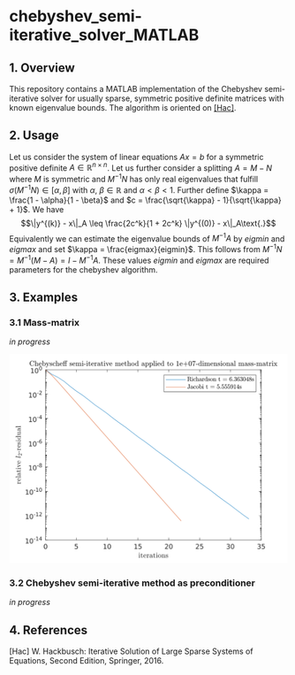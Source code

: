 # chebyshev_semi-iterative_solver_MATLAB

## 1. Overview
This repository contains a MATLAB implementation of the Chebyshev semi-iterative solver for usually sparse, symmetric positive definite matrices with known eigenvalue bounds. The algorithm is oriented on [[Hac]](#1).



## 2. Usage
Let us consider the system of linear equations $A x = b$ for a symmetric positive definite $A \in \mathbb{R}^{n \times n}$. Let us further consider a splitting $A = M - N$ where $M$ is symmetric and $M^{-1} N$ has only real eigenvalues that fulfill $\sigma(M^{-1} N) \in [\alpha, \beta]$ with $\alpha\text{, } \beta \in \mathbb{R}$ and $\alpha < \beta < 1$.
Further define $\kappa = \frac{1 - \alpha}{1 - \beta}$ and $c = \frac{\sqrt{\kappa} - 1}{\sqrt{\kappa} + 1}$. We have
$$\|y^{(k)} - x\|_A \leq \frac{2c^k}{1 + 2c^k} \|y^{(0)} - x\|_A\text{.}$$
Equivalently we can estimate the eigenvalue bounds of $M^{-1} A$ by $eigmin$ and $eigmax$ and set $\kappa = \frac{eigmax}{eigmin}$. This follows from $M^{-1} N = M^{-1} (M - A) = I - M^{-1} A$. These values $eigmin$ and $eigmax$ are required parameters for the chebyshev algorithm.



## 3. Examples

### 3.1 Mass-matrix
*in progress*

<p align="center">
<img src="./assets/chebyscheff_1e+07_mass_matrix.svg"/>
</p>

### 3.2 Chebyshev semi-iterative method as preconditioner
*in progress*



## 4. References
<a id="1">[Hac]</a> W. Hackbusch: Iterative Solution of Large Sparse Systems of Equations, Second Edition, Springer, 2016.